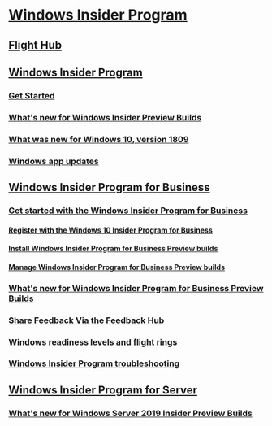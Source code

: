 # [Windows Insider Program](https://docs.microsoft.com/en-us/windows-insider/)
## [Flight Hub](https://docs.microsoft.com/en-us/windows-insider/flight-hub/)
## [Windows Insider Program](https://docs.microsoft.com/en-us/windows-insider/at-home/)
### [Get Started](https://insider.windows.com/en-us/getting-started)
### [What's new for Windows Insider Preview Builds](https://docs.microsoft.com/en-us/windows-insider/at-home/whats-new-wip-at-home)
### [What was new for Windows 10, version 1809](https://docs.microsoft.com/en-us/windows-insider/at-home/whats-new-wip-at-home-1809)
### [Windows app updates](https://docs.microsoft.com/en-us/windows-insider/at-home/whats-new-apps) 
## [Windows Insider Program for Business](https://docs.microsoft.com/en-us/windows-insider/at-work/)
### [Get started with the Windows Insider Program for Business](https://docs.microsoft.com/en-us/windows-insider/at-work-pro/wip-4-biz-get-started)
#### [Register with the Windows 10 Insider Program for Business](https://docs.microsoft.com/en-us/windows-insider/at-work-pro/wip-4-biz-register)
#### [Install Windows Insider Program for Business Preview builds](https://docs.microsoft.com/en-us/windows-insider/at-work-pro/wip-4-biz-install)
#### [Manage Windows Insider Program for Business Preview builds](https://docs.microsoft.com/en-us/windows-insider/at-work-pro/wip-4-biz-manage-builds)
### [What's new for Windows Insider Program for Business Preview Builds](https://docs.microsoft.com/en-us/windows-insider/at-work-pro/wip-4-biz-whats-new)
### [Share Feedback Via the Feedback Hub](https://docs.microsoft.com/en-us/windows-insider/at-work-pro/wip-4-biz-feedback-hub)
### [Windows readiness levels and flight rings](https://docs.microsoft.com/en-us/windows-insider/at-work-pro/wip-4-biz-flight-levels-and-rings)
### [Windows Insider Program troubleshooting](https://docs.microsoft.com/en-us/windows-insider/at-work-pro/wip-4-biz-troubleshooting)
## [Windows Insider Program for Server](index.md)
### [What's new for Windows Server 2019 Insider Preview Builds](https://docs.microsoft.com/en-us/windows-insider/at-work/whats-new-wip-at-work)
